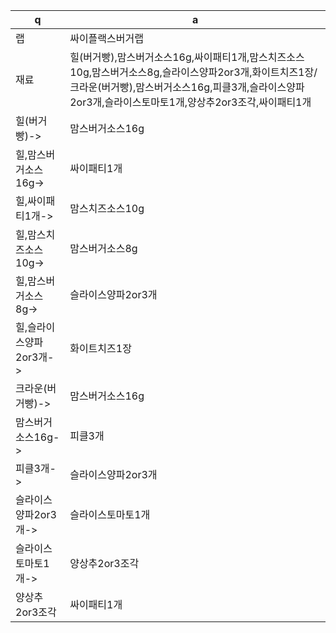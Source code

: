  q  | a
--- | ---
랩	| 싸이플랙스버거랩
재료	| 힐(버거빵),맘스버거소스16g,싸이패티1개,맘스치즈소스10g,맘스버거소스8g,슬라이스양파2or3개,화이트치즈1장/크라운(버거빵),맘스버거소스16g,피클3개,슬라이스양파2or3개,슬라이스토마토1개,양상추2or3조각,싸이패티1개
힐(버거빵)->	| 맘스버거소스16g
힐,맘스버거소스16g->	| 싸이패티1개
힐,싸이패티1개->	| 맘스치즈소스10g
힐,맘스치즈소스10g->	| 맘스버거소스8g
힐,맘스버거소스8g->	| 슬라이스양파2or3개
힐,슬라이스양파2or3개->	| 화이트치즈1장
크라운(버거빵)->	| 맘스버거소스16g
맘스버거소스16g->	| 피클3개
피클3개->	| 슬라이스양파2or3개
슬라이스양파2or3개->	| 슬라이스토마토1개
슬라이스토마토1개->	| 양상추2or3조각
양상추2or3조각	| 싸이패티1개
